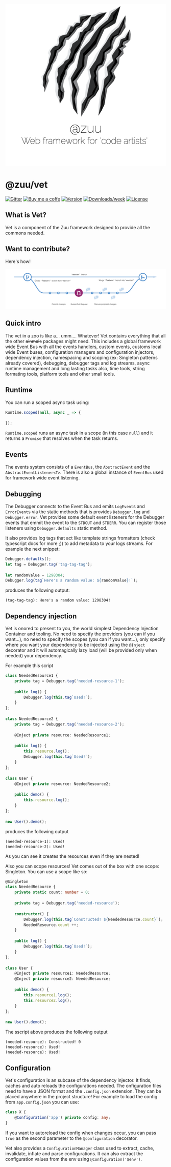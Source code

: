 <div align="center">
  <a href="http://zuu.thevexis.me/">
    <img src="https://github.com/IAmTheVex/zuu/raw/master/assets/big_title.png">
  </a>
</div>

# @zuu/vet

[![Gitter](https://img.shields.io/gitter/room/nwjs/nw.js.svg?style=for-the-badge)](https://gitter.im/zuu-framework/)
[![Buy me a coffe](https://www.buymeacoffee.com/assets/img/custom_images/orange_img.png)](https://www.buymeacoffee.com/iamthevex) 
[![Version](https://img.shields.io/npm/v/@zuu/vet.svg)](https://npmjs.org/package/@zuu/vet)
[![Downloads/week](https://img.shields.io/npm/dw/@zuu/vet.svg)](https://npmjs.org/package/@zuu/vet)
[![License](https://img.shields.io/npm/l/@zuu/vet.svg)](https://github.com/IAmTheVex/zuu/blob/master/package.json)

## What is Vet?
Vet is a component of the Zuu framework designed to provide all the commons needed.

## Want to contribute?
Here's how!
<div align="center">
  <a href="https://github.com/IAmTheVex/zuu/blob/master/CONTRIBUTING.md">
    <img src="https://github.com/IAmTheVex/zuu/raw/master/assets/branching.png">
  </a>
</div>

## Quick intro
The vet in a zoo is like a... umm.... Whatever! Vet contains everything that all the other ~~ainmals~~ packages might need. This includes a global framework wide Event Bus with all the events handlers, custom events, customs local wide Event buses, configuration managers and configuration injectors, dependency injection, namespacing and scoping (ex: Singleton patterns already covered), debugging, debugger tags and log streams, async runtime management and long lasting tasks also, time tools, string formating tools, platform tools and other small tools.

## Runtime
You can run a scoped async task using:
```typescript
Runtime.scoped(null, async _ => {
    
});
```
`Runtime.scoped` runs an async task in a scope (in this case `null`) and it returns a `Promise` that resolves when the task returns.

## Events
The events system consists of a `EventBus`, the `AbstractEvent` and the `AbstractEventListener<T>`. There is also a global instance of `EventBus` used for framework wide event listening.

## Debugging
The Debugger connects to the Event Bus and emits `LogEvent`s and `ErrorEvent`s via the static methods that is provides `Debugger.log` and `Debugger.error`. Vet provides some default event listeners for the Debugger events that emmit the event to the `STDOUT` and `STDERR`. You can register those listeners using `Debugger.defaults` static method.

 It also provides log tags that act like template strings fromatters (check typescript docs for more ;)) to add metadata to your logs streams. For example the next snippet:
```typescript
Debugger.defaults();
let tag = Debugger.tag('tag-tag-tag');

let randomValue = 1298304;
Debugger.log(tag`Here's a random value: ${randomValue}!`);
```
produces the following output:
```
(tag-tag-tag): Here's a random value: 1298304!
```

## Dependency injection
Vet is onored to present to you, the world simplest Dependency Injection Container and tooling. No need to specify the providers (you can if you want...), no need to specify the scopes (you can if you want...), only specify where you want your dependency to be injected using the ```@Inject``` decorator and it will automagically lazy load (will be provided only when needed) your dependency. 

For example this script
```typescript
class NeededResource1 {
    private tag = Debugger.tag('needed-resource-1');

    public log() {
        Debugger.log(this.tag`Used!`);        
    }
};

class NeededResource2 {
    private tag = Debugger.tag('needed-resource-2');

    @Inject private resource: NeededResource1;

    public log() {
        this.resource.log();
        Debugger.log(this.tag`Used!`);        
    }
};

class User {
    @Inject private resource: NeededResource2;

    public demo() {
        this.resource.log();
    }
};

new User().demo();
```
produces the following output
```
(needed-resource-1): Used!
(needed-resource-2): Used!
```
As you can see it creates the resources even if they are nested!

Also you can scope resources! Vet comes out of the box with one scope: Singleton. You can use a scope like so:
```typescript
@Singleton
class NeededResource {
    private static count: number = 0;

    private tag = Debugger.tag('needed-resource');

    constructor() {
        Debugger.log(this.tag`Constructed! ${NeededResource.count}`);
        NeededResource.count ++;
    }

    public log() {
        Debugger.log(this.tag`Used!`);        
    }
};

class User {
    @Inject private resource1: NeededResource;
    @Inject private resource2: NeededResource;

    public demo() {
        this.resource1.log();
        this.resource2.log();
    }
};

new User().demo();
```
The sscript above produces the following output
```
(needed-resource): Constructed! 0
(needed-resource): Used!
(needed-resource): Used!
```

## Configuration
Vet's configuration is an subcase of the dependency injector. It finds, caches and auto reloads the configurations needed. The onfiguration files need to have a JSON format and the `.config.json` extension. They can be placed anywhere in the project structure! For example to load the config from `app.config.json` you can use:
```typescript
class X {
    @Configuration('app') private config: any;
}
```
If you want to autoreload the config when changes occur, you can pass `true` as the second parameter to the `@configuration` decorator.

Vet also provides a `ConfigurationManager` class used to extract, cache, invalidate, inflate and parse configurations. It can also extract the configuration values from the env using `@Configuration('$env')`.